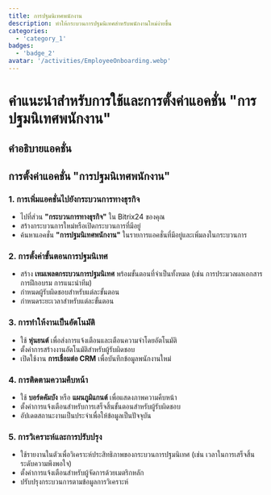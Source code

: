 ```yaml
---
title: การปฐมนิเทศพนักงาน
description: ทำให้กระบวนการปฐมนิเทศสำหรับพนักงานใหม่ง่ายขึ้น
categories: 
  - 'category_1'
badges: 
  - 'badge_2'
avatar: '/activities/EmployeeOnboarding.webp'
---
```

# คำแนะนำสำหรับการใช้และการตั้งค่าแอคชั่น "การปฐมนิเทศพนักงาน"

## คำอธิบายแอคชั่น

## **การตั้งค่าแอคชั่น "การปฐมนิเทศพนักงาน"**

### 1. การเพิ่มแอคชั่นไปยังกระบวนการทางธุรกิจ
- ไปที่ส่วน **"กระบวนการทางธุรกิจ"** ใน Bitrix24 ของคุณ
- สร้างกระบวนการใหม่หรือเปิดกระบวนการที่มีอยู่
- ค้นหาแอคชั่น **"การปฐมนิเทศพนักงาน"** ในรายการแอคชั่นที่มีอยู่และเพิ่มลงในกระบวนการ

### 2. การตั้งค่าขั้นตอนการปฐมนิเทศ
- สร้าง **เทมเพลตกระบวนการปฐมนิเทศ** พร้อมขั้นตอนที่จำเป็นทั้งหมด (เช่น การประมวลผลเอกสาร การฝึกอบรม การแนะนำทีม)
- กำหนดผู้รับผิดชอบสำหรับแต่ละขั้นตอน
- กำหนดระยะเวลาสำหรับแต่ละขั้นตอน

### 3. การทำให้งานเป็นอัตโนมัติ
- ใช้ **หุ่นยนต์** เพื่อส่งการแจ้งเตือนและเตือนความจำโดยอัตโนมัติ
- ตั้งค่าการสร้างงานอัตโนมัติสำหรับผู้รับผิดชอบ
- เปิดใช้งาน **การเชื่อมต่อ CRM** เพื่อบันทึกข้อมูลพนักงานใหม่

### 4. การติดตามความคืบหน้า
- ใช้ **บอร์ดคัมบัง** หรือ **แผนภูมิแกนต์** เพื่อแสดงภาพความคืบหน้า
- ตั้งค่าการแจ้งเตือนสำหรับการเสร็จสิ้นขั้นตอนสำหรับผู้รับผิดชอบ
- อัปเดตสถานะงานเป็นประจำเพื่อให้ข้อมูลเป็นปัจจุบัน

### 5. การวิเคราะห์และการปรับปรุง
- ใช้รายงานในตัวเพื่อวิเคราะห์ประสิทธิภาพของกระบวนการปฐมนิเทศ (เช่น เวลาในการเสร็จสิ้น ระดับความพึงพอใจ)
- ตั้งค่าการแจ้งเตือนสำหรับผู้จัดการด้วยเมตริกหลัก
- ปรับปรุงกระบวนการตามข้อมูลการวิเคราะห์